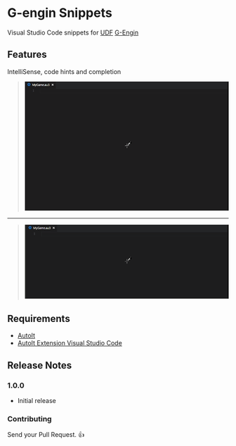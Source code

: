 # G-engin Snippets

Visual Studio Code snippets for [UDF](https://www.autoitscript.com/wiki/User_Defined_Functions) [G-Engin](https://github.com/G-Engin/g-engin/blob/g-engine/README.md)

## Features

IntelliSense, code hints and completion

> ![IntelliSense](img/docs/IntelliSense.gif)
-----------------------------------------------------------------------------------------------------------
> ![Completion](img/docs/Completion.gif)

## Requirements

* [AutoIt](https://www.autoitscript.com/site/autoit/downloads/)
* [AutoIt Extension Visual Studio Code](https://marketplace.visualstudio.com/items?itemName=Damien.autoit)

<!--## Known Issues

Calling out known issues can help limit users opening duplicate issues against your extension.
-->

## Release Notes

<!-- Users appreciate release notes as you update your extension. -->

### 1.0.0

* Initial release

<!-- -----------------------------------------------------------------------------------------------------------

### For more information

* [Visual Studio Code's Markdown Support](http://code.visualstudio.com/docs/languages/markdown)
* [Markdown Syntax Reference](https://help.github.com/articles/markdown-basics/)

**Enjoy!** -->

### Contributing
Send your Pull Request. :+1:

